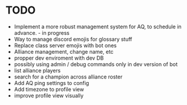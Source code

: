 # TODO

- Implement a more robust management system for AQ, to schedule in advance. - in progress
- Way to manage discord emojis for glossary stuff
- Replace class server emojis with bot ones
- Alliance management, change name, etc
- propper dev enviroment with dev DB
- possibly using admin / debug commands only in dev version of bot
- list alliance players
- search for a champion across alliance roster
- Add AQ ping settings to config
- Add timezone to profile view
- improve profile view visually